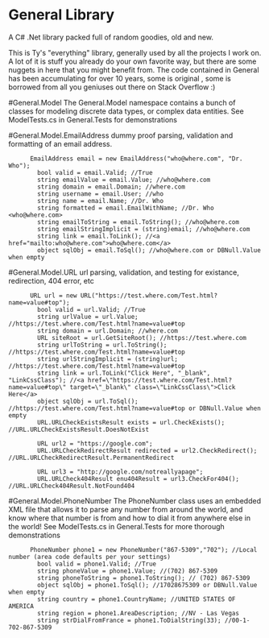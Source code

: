 # General Library
A C# .Net library packed full of random goodies, old and new.

This is Ty's "everything" library, generally used by all the projects I work on. 
A lot of it is stuff you already do your own favorite way, 
but there are some nuggets in here that you might benefit from. 
The code contained in General has been accumulating for over 10 years, some is original
, some is borrowed from all you geniuses out there on Stack Overflow :)

#General.Model
The General.Model namespace contains a bunch of classes for modeling discrete data types, or complex data entities. 
  See ModelTests.cs in General.Tests for demonstrations
  
#General.Model.EmailAddress
  dummy proof parsing, validation and formatting of an email address. 

          EmailAddress email = new EmailAddress("who@where.com", "Dr. Who");
            bool valid = email.Valid; //True
            string emailValue = email.Value; //who@where.com
            string domain = email.Domain; //where.com
            string username = email.User; //who
            string name = email.Name; //Dr. Who
            string formatted = email.EmailWithName; //Dr. Who <who@where.com>
            string emailToString = email.ToString(); //who@where.com
            string emailStringImplicit = (string)email; //who@where.com
            string link = email.ToLink(); //<a href="mailto:who@where.com">who@where.com</a>
            object sqlObj = email.ToSql(); //who@where.com or DBNull.Value when empty


#General.Model.URL
  url parsing, validation, and testing for existance, redirection, 404 error, etc

          URL url = new URL("https://test.where.com/Test.html?name=value#top");
            bool valid = url.Valid; //True
            string urlValue = url.Value; //https://test.where.com/Test.html?name=value#top
            string domain = url.Domain; //where.com
            URL siteRoot = url.GetSiteRoot(); //https://test.where.com
            string urlToString = url.ToString(); //https://test.where.com/Test.html?name=value#top
            string urlStringImplicit = (string)url; //https://test.where.com/Test.html?name=value#top
            string link = url.ToLink("Click Here", "_blank", "LinkCssClass"); //<a href=\"https://test.where.com/Test.html?name=value#top\" target=\"_blank\" class=\"LinkCssClass\">Click Here</a>
            object sqlObj = url.ToSql(); //https://test.where.com/Test.html?name=value#top or DBNull.Value when empty
            URL.URLCheckExistsResult exists = url.CheckExists(); //URL.URLCheckExistsResult.DoesNotExist

            URL url2 = "https://google.com";
            URL.URLCheckRedirectResult redirected = url2.CheckRedirect(); //URL.URLCheckRedirectResult.PermanentRedirect

            URL url3 = "http://google.com/notreallyapage";
            URL.URLCheck404Result enu404Result = url3.CheckFor404(); //URL.URLCheck404Result.NotFound404


#General.Model.PhoneNumber
  The PhoneNumber class uses an embedded XML file that allows it to parse any number 
  from around the world, and know where that number is from and how to dial it from anywhere else in the world!
  See ModelTests.cs in General.Tests for more thorough demonstrations

          PhoneNumber phone1 = new PhoneNumber("867-5309","702"); //Local number (area code defaults per your settings)
            bool valid = phone1.Valid; //True
            string phoneValue = phone1.Value; //(702) 867-5309
            string phoneToString = phone1.ToString(); // (702) 867-5309
            object sqlObj = phone1.ToSql(); //17028675309 or DBNull.Value when empty
            string country = phone1.CountryName; //UNITED STATES OF AMERICA 
            string region = phone1.AreaDescription; //NV - Las Vegas
            string strDialFromFrance = phone1.ToDialString(33); //00-1-702-867-5309


